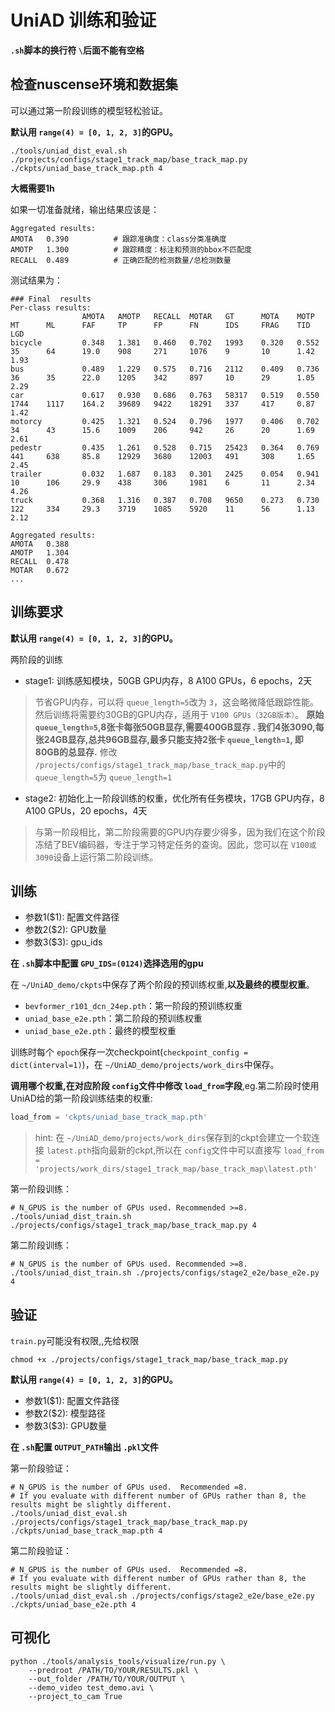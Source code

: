 # UniAD 训练和验证

**`.sh`脚本的换行符 `\`后面不能有空格**

## 检查nuscense环境和数据集

可以通过第一阶段训练的模型轻松验证。

**默认用 `range(4) = [0, 1, 2, 3]`的GPU。**

```shell
./tools/uniad_dist_eval.sh ./projects/configs/stage1_track_map/base_track_map.py ./ckpts/uniad_base_track_map.pth 4 
```

**大概需要1h**

如果一切准备就绪，输出结果应该是：

```shell
Aggregated results: 
AMOTA	0.390          # 跟踪准确度：class分类准确度
AMOTP	1.300          # 跟踪精度：标注和预测的bbox不匹配度
RECALL	0.489          # 正确匹配的检测数量/总检测数量
```

测试结果为：

```shell
### Final  results
Per-class results:
                AMOTA   AMOTP   RECALL  MOTAR   GT      MOTA    MOTP    MT      ML      FAF     TP      FP      FN      IDS     FRAG    TID     LGD
bicycle         0.348   1.381   0.460   0.702   1993    0.320   0.552   35      64      19.0    908     271     1076    9       10      1.42    1.93
bus             0.489   1.229   0.575   0.716   2112    0.409   0.736   36      35      22.0    1205    342     897     10      29      1.05    2.29
car             0.617   0.930   0.686   0.763   58317   0.519   0.550   1744    1117    164.2   39689   9422    18291   337     417     0.87    1.42
motorcy         0.425   1.321   0.524   0.796   1977    0.406   0.702   34      43      15.6    1009    206     942     26      20      1.69    2.61
pedestr         0.435   1.261   0.528   0.715   25423   0.364   0.769   441     638     85.8    12929   3680    12003   491     308     1.65    2.45
trailer         0.032   1.687   0.183   0.301   2425    0.054   0.941   10      106     29.9    438     306     1981    6       11      2.34    4.26
truck           0.368   1.316   0.387   0.708   9650    0.273   0.730   122     334     29.3    3719    1085    5920    11      56      1.13    2.12

Aggregated results:
AMOTA   0.388
AMOTP   1.304
RECALL  0.478
MOTAR   0.672
...
```

## 训练要求

**默认用 `range(4) = [0, 1, 2, 3]`的GPU。**

两阶段的训练

- stage1: 训练感知模块，50GB GPU内存，8 A100 GPUs，6 epochs，2天

> 节省GPU内存，可以将 `queue_length=5`改为 `3`，这会略微降低跟踪性能。然后训练将需要约30GB的GPU内存，适用于 `V100 GPUs（32GB版本）`。
> **原始 `queue_length=5`,8张卡每张50GB显存,需要400GB显存  . 我们4张3090,每张24GB显存,总共96GB显存,最多只能支持2张卡 `queue_length=1`, 即80GB的总显存.**
> 修改 `/projects/configs/stage1_track_map/base_track_map.py`中的 `queue_length=5`为 `queue_length=1`

- stage2: 初始化上一阶段训练的权重，优化所有任务模块，17GB GPU内存，8 A100 GPUs，20 epochs，4天

> 与第一阶段相比，第二阶段需要的GPU内存要少得多，因为我们在这个阶段冻结了BEV编码器，专注于学习特定任务的查询。因此，您可以在 `V100或3090`设备上运行第二阶段训练。

## 训练

- 参数1($1): 配置文件路径
- 参数2($2): GPU数量
- 参数3($3): gpu_ids

**在 `.sh`脚本中配置 `GPU_IDS=(0124)`选择选用的gpu**

在 `~/UniAD_demo/ckpts`中保存了两个阶段的预训练权重,**以及最终的模型权重**。

- `bevformer_r101_dcn_24ep.pth`：第一阶段的预训练权重
- `uniad_base_e2e.pth`：第二阶段的预训练权重
- `uniad_base_e2e.pth`：最终的模型权重

训练时每个 `epoch`保存一次checkpoint(`checkpoint_config = dict(interval=1)`)，在 `~/UniAD_demo/projects/work_dirs`中保存。

**调用哪个权重,在对应阶段 `config`文件中修改 `load_from`字段**,eg.第二阶段时使用UniAD给的第一阶段训练结束的权重:

```python
load_from = 'ckpts/uniad_base_track_map.pth'
```

> hint: 在 `~/UniAD_demo/projects/work_dirs`保存到的ckpt会建立一个软连接 `latest.pth`指向最新的ckpt,所以在 `config`文件中可以直接写 `load_from = 'projects/work_dirs/stage1_track_map/base_track_map\latest.pth'`

第一阶段训练：

```shell
# N_GPUS is the number of GPUs used. Recommended >=8.
./tools/uniad_dist_train.sh ./projects/configs/stage1_track_map/base_track_map.py 4
```

第二阶段训练：

```shell
# N_GPUS is the number of GPUs used. Recommended >=8.
./tools/uniad_dist_train.sh ./projects/configs/stage2_e2e/base_e2e.py 4
```

## 验证

`train.py`可能没有权限,,先给权限

```shell
chmod +x ./projects/configs/stage1_track_map/base_track_map.py
```

**默认用 `range(4) = [0, 1, 2, 3]`的GPU。**

- 参数1($1): 配置文件路径
- 参数2($2): 模型路径
- 参数3($3): GPU数量

**在 `.sh`配置 `OUTPUT_PATH`输出 `.pkl`文件**

第一阶段验证：

```shell
# N_GPUS is the number of GPUs used.  Recommended =8.
# If you evaluate with different number of GPUs rather than 8, the results might be slightly different.
./tools/uniad_dist_eval.sh ./projects/configs/stage1_track_map/base_track_map.py ./ckpts/uniad_base_track_map.pth 4
```

第二阶段验证：

```shell
# N_GPUS is the number of GPUs used.  Recommended =8.
# If you evaluate with different number of GPUs rather than 8, the results might be slightly different.
./tools/uniad_dist_eval.sh ./projects/configs/stage2_e2e/base_e2e.py ./ckpts/uniad_base_e2e.pth 4
```

## 可视化

```shell
python ./tools/analysis_tools/visualize/run.py \
    --predroot /PATH/TO/YOUR/RESULTS.pkl \
    --out_folder /PATH/TO/YOUR/OUTPUT \
    --demo_video test_demo.avi \
    --project_to_cam True
```
